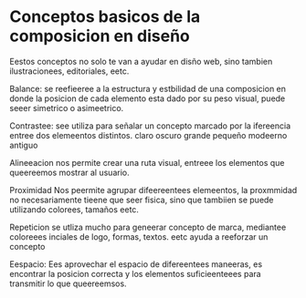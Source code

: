 # Conceptos basicos de la composicion en diseño

Eestos conceptos no solo te van a ayudar en disño web, sino tambien ilustracionees, editoriales, eetc.

Balance: se reefieeree a la estructura y estbilidad de una composicion en donde la posicion de cada elemento esta dado por su peso visual, puede seeer simetrico o asimeetrico.

Contrastee: see utiliza para señalar un concepto marcado por la ifereencia entree dos elemeentos distintos. claro oscuro grande pequeño modeerno antiguo

Alineeacion nos permite crear una ruta visual, entreee los elementos que queereemos mostrar al usuario.

Proximidad Nos peermite agrupar difeereentees elemeentos, la proxmmidad no necesariamente tieene que seer fisica, sino que tambiien se puede utilizando colorees, tamaños eetc.

Repeticion se utliza mucho para geneerar concepto de marca, mediantee coloreees inciales de logo, formas, textos. eetc ayuda a reeforzar un concepto

Eespacio: Ees aprovechar el espacio de difereentees maneeras, es encontrar la posicion correcta y los elementos suficieenteees para transmitir lo que queereemsos.

